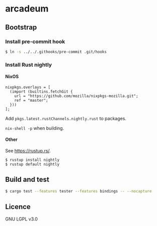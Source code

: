 # arcadeum

## Bootstrap

### Install pre-commit hook

```bash
$ ln -s ../../.githooks/pre-commit .git/hooks
```

### Install Rust nightly

#### NixOS

```
nixpkgs.overlays = [
  (import (builtins.fetchGit {
    url = "https://github.com/mozilla/nixpkgs-mozilla.git";
    ref = "master";
  }))
];
```

Add `pkgs.latest.rustChannels.nightly.rust` to packages.

`nix-shell -p` when building.

#### Other

See https://rustup.rs/.

```
$ rustup install nightly
$ rustup default nightly
```

## Build and test

```bash
$ cargo test --features tester --features bindings -- --nocapture
```

## Licence

GNU LGPL v3.0
